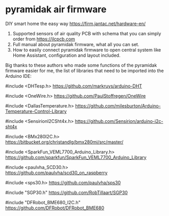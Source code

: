 # pyramidak air firmware
DIY smart home the easy way
https://firm.jantac.net/hardware-en/
1) Supported sensors of air quality PCB with schema that you can simply order from https://jlcpcb.com
2) Full manual about pyramidak firmware, what all you can set.
3) How to easily connect pyramidak firmware to open central system like Home Assistant, configuration and layout included.



Big thanks to these authors who made some functions of the pyramidak firmware easier for me, 
the list of libraries that need to be imported into the Arduino IDE:

#include <DHTesp.h>
https://github.com/markruys/arduino-DHT

#include <OneWire.h>
https://github.com/PaulStoffregen/OneWire

#include <DallasTemperature.h>
https://github.com/milesburton/Arduino-Temperature-Control-Library

#include <SensirionI2CSht4x.h>
https://github.com/Sensirion/arduino-i2c-sht4x

#include <BMx280I2C.h>
https://bitbucket.org/christandlg/bmx280mi/src/master/

#include <SparkFun_VEML7700_Arduino_Library.h>
https://github.com/sparkfun/SparkFun_VEML7700_Arduino_Library

#include <paulvha_SCD30.h>
https://github.com/paulvha/scd30_on_raspberry

#include <sps30.h>
https://github.com/paulvha/sps30

#include "SGP30.h"
https://github.com/RobTillaart/SGP30

#include "DFRobot_BME680_I2C.h"
https://github.com/DFRobot/DFRobot_BME680
